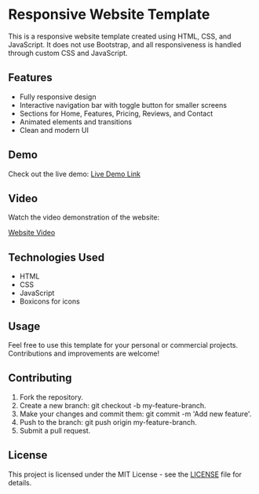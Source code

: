# Responsive Website Template

This is a responsive website template created using HTML, CSS, and JavaScript. It does not use Bootstrap, and all responsiveness is handled through custom CSS and JavaScript.

## Features

- Fully responsive design
- Interactive navigation bar with toggle button for smaller screens
- Sections for Home, Features, Pricing, Reviews, and Contact
- Animated elements and transitions
- Clean and modern UI

## Demo

Check out the live demo: [Live Demo Link](https://ifrahsarfraz.github.io/unicookies-/)  

## Video

Watch the video demonstration of the website:

[Website Video](https://github.com/user-attachments/assets/984b99c8-5fb6-40cd-b094-68910dcb1faa)

## Technologies Used

- HTML
- CSS
- JavaScript
- Boxicons for icons

## Usage

Feel free to use this template for your personal or commercial projects. Contributions and improvements are welcome!

## Contributing

1. Fork the repository.
2. Create a new branch: git checkout -b my-feature-branch.
3. Make your changes and commit them: git commit -m 'Add new feature'.
4. Push to the branch: git push origin my-feature-branch.
5. Submit a pull request.

## License

This project is licensed under the MIT License - see the [LICENSE](LICENSE) file for details.
